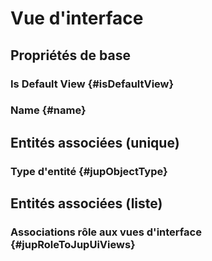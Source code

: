 # Vue d'interface
<!--- THIS FILE IS GENERATED PLEASE DO NOT EDIT IT DIRECTLY --->



## Propriétés de base

### Is Default View {#isDefaultView}
        

### Name {#name}
        


## Entités associées (unique)

### Type d'entité {#jupObjectType}
        


## Entités associées (liste)

### Associations rôle aux vues d'interface {#jupRoleToJupUiViews}
        




